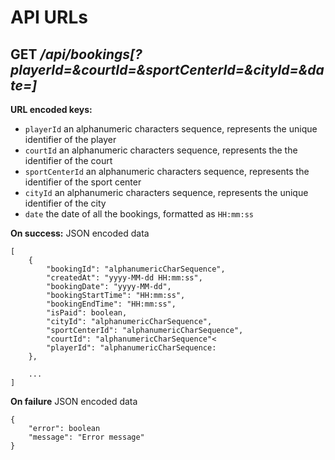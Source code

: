API URLs
===

GET */api/bookings[?playerId=&courtId=&sportCenterId=&cityId=&date=]*
---
**URL encoded keys:**
+ `playerId` an alphanumeric characters sequence, represents the unique identifier of the player
+ `courtId` an alphanumeric characters sequence, represents the the identifier of the court
+ `sportCenterId` an alphanumeric characters sequence, represents the identifier of the sport center
+ `cityId` an alphanumeric characters sequence, represents the unique identifier of the city
+ `date` the date of all the bookings, formatted as `HH:mm:ss`

**On success:** JSON encoded data
```
[
	{
		"bookingId": "alphanumericCharSequence",
		"createdAt": "yyyy-MM-dd HH:mm:ss",
		"bookingDate": "yyyy-MM-dd",
		"bookingStartTime": "HH:mm:ss",
		"bookingEndTime": "HH:mm:ss",
		"isPaid": boolean,
		"cityId": "alphanumericCharSequence",
		"sportCenterId": "alphanumericCharSequence",
		"courtId": "alphanumericCharSequence"<
		"playerId": "alphanumericCharSequence:
	},

	...
]
```

**On failure** JSON encoded data
```
{
	"error": boolean
	"message": "Error message"
}
```

